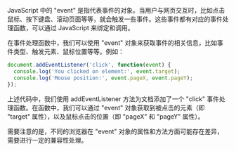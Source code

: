 JavaScript 中的 "event" 是指代表事件的对象。当用户与网页交互时，比如点击鼠标、按下键盘、滚动页面等等，就会触发一些事件。这些事件都有对应的事件处理函数，可以通过 JavaScript 来绑定和调用。

在事件处理函数中，我们可以使用 "event" 对象来获取事件的相关信息，比如事件类型、触发元素、鼠标位置等等。例如：

```javascript
document.addEventListener('click', function(event) {
  console.log('You clicked on element:', event.target);
  console.log('Mouse position:', event.pageX, event.pageY);
});
```

上述代码中，我们使用 addEventListener 方法为文档添加了一个 "click" 事件处理函数。在函数中，我们可以通过 "event" 对象获取到被点击的元素（即 "target" 属性），以及鼠标点击的位置（即 "pageX" 和 "pageY" 属性）。

需要注意的是，不同的浏览器在 "event" 对象的属性和方法方面可能存在差异，需要进行一定的兼容性处理。